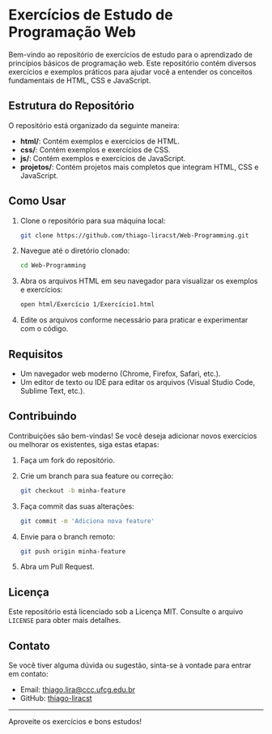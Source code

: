 # Exercícios de Estudo de Programação Web

Bem-vindo ao repositório de exercícios de estudo para o aprendizado de princípios básicos de programação web. Este repositório contém diversos exercícios e exemplos práticos para ajudar você a entender os conceitos fundamentais de HTML, CSS e JavaScript.

## Estrutura do Repositório

O repositório está organizado da seguinte maneira:


- **html/**: Contém exemplos e exercícios de HTML.
- **css/**: Contém exemplos e exercícios de CSS.
- **js/**: Contém exemplos e exercícios de JavaScript.
- **projetos/**: Contém projetos mais completos que integram HTML, CSS e JavaScript.

## Como Usar

1. Clone o repositório para sua máquina local:
    ```bash
    git clone https://github.com/thiago-liracst/Web-Programming.git
    ```

2. Navegue até o diretório clonado:
    ```bash
    cd Web-Programming
    ```

3. Abra os arquivos HTML em seu navegador para visualizar os exemplos e exercícios:
    ```bash
    open html/Exercício 1/Exercício1.html
    ```

4. Edite os arquivos conforme necessário para praticar e experimentar com o código.

## Requisitos

- Um navegador web moderno (Chrome, Firefox, Safari, etc.).
- Um editor de texto ou IDE para editar os arquivos (Visual Studio Code, Sublime Text, etc.).

## Contribuindo

Contribuições são bem-vindas! Se você deseja adicionar novos exercícios ou melhorar os existentes, siga estas etapas:

1. Faça um fork do repositório.
2. Crie um branch para sua feature ou correção:
    ```bash
    git checkout -b minha-feature
    ```

3. Faça commit das suas alterações:
    ```bash
    git commit -m 'Adiciona nova feature'
    ```

4. Envie para o branch remoto:
    ```bash
    git push origin minha-feature
    ```

5. Abra um Pull Request.

## Licença

Este repositório está licenciado sob a Licença MIT. Consulte o arquivo `LICENSE` para obter mais detalhes.

## Contato

Se você tiver alguma dúvida ou sugestão, sinta-se à vontade para entrar em contato:

- Email: [thiago.lira@ccc.ufcg.edu.br](mailto:thiago.lira@ccc.ufcg.edu.br)
- GitHub: [thiago-liracst](https://github.com/thiago-liracst)

---

Aproveite os exercícios e bons estudos!
